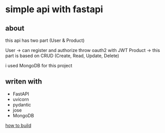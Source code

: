# simple api with fastapi

## about

this api has two part (User & Product)

User -> can register and authorize throw oauth2 with JWT
Product -> this part is based on CRUD (Create, Read, Update, Delete)

i used MongoDB for this project

## writen with

- FastAPI
- uvicorn
- pydantic
- jose
- MongoDB

[how to build](BUILD.md)
